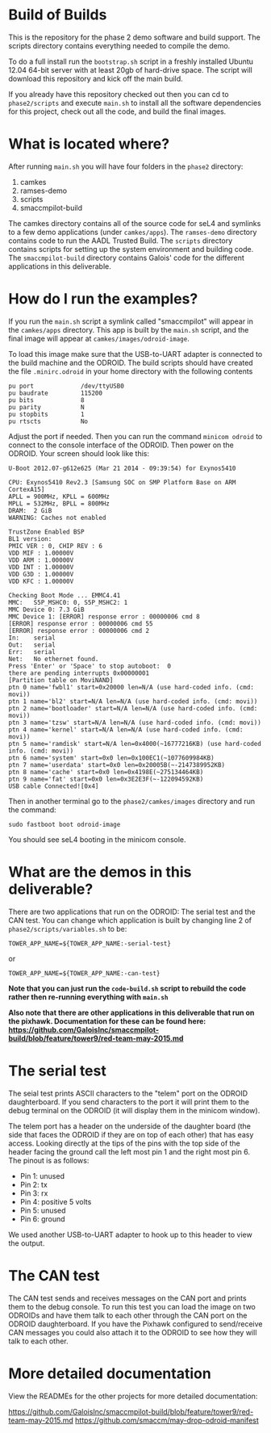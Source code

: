 Build of Builds
===============

This is the repository for the phase 2 demo software and build support. The scripts directory contains everything needed to compile the demo.

To do a full install run the `bootstrap.sh` script in a freshly installed Ubuntu 12.04 64-bit server with at least 20gb of hard-drive space. The script will download this repository and kick off the main build.

If you already have this repository checked out then you can cd to `phase2/scripts` and execute `main.sh` to install all the software dependencies for this project, check out all the code, and build the final images.

What is located where?
===============

After running `main.sh` you will have four folders in the `phase2` directory:

1. camkes
2. ramses-demo
3. scripts
4. smaccmpilot-build

The camkes directory contains all of the source code for seL4 and symlinks to a few demo applications (under `camkes/apps`). The `ramses-demo` directory contains code to run the AADL Trusted Build. The `scripts` directory contains scripts for setting up the system environment and building code. The `smaccmpilot-build` directory contains Galois' code for the different applications in this deliverable. 

How do I run the examples?
===============

If you run the `main.sh` script a symlink called "smaccmpilot" will appear in the `camkes/apps` directory. This app is built by the `main.sh` script, and the final image will appear at `camkes/images/odroid-image`.

To load this image make sure that the USB-to-UART adapter is connected to the build machine and the ODROID. The build scripts should have created the file `.minirc.odroid` in your home directory with the following contents

```
pu port             /dev/ttyUSB0
pu baudrate         115200
pu bits             8
pu parity           N
pu stopbits         1
pu rtscts           No
```

Adjust the port if needed. Then you can run the command `minicom odroid` to connect to the console interface of the ODROID. Then power on the ODROID. Your screen should look like this:

```
U-Boot 2012.07-g612e625 (Mar 21 2014 - 09:39:54) for Exynos5410

CPU: Exynos5410 Rev2.3 [Samsung SOC on SMP Platform Base on ARM CortexA15]
APLL = 900MHz, KPLL = 600MHz
MPLL = 532MHz, BPLL = 800MHz
DRAM:  2 GiB
WARNING: Caches not enabled

TrustZone Enabled BSP
BL1 version: 
PMIC VER : 0, CHIP REV : 6
VDD MIF : 1.00000V
VDD ARM : 1.00000V
VDD INT : 1.00000V
VDD G3D : 1.00000V
VDD KFC : 1.00000V

Checking Boot Mode ... EMMC4.41
MMC:   S5P_MSHC0: 0, S5P_MSHC2: 1
MMC Device 0: 7.3 GiB
MMC Device 1: [ERROR] response error : 00000006 cmd 8
[ERROR] response error : 00000006 cmd 55
[ERROR] response error : 00000006 cmd 2
In:    serial
Out:   serial
Err:   serial
Net:   No ethernet found.
Press 'Enter' or 'Space' to stop autoboot:  0 
there are pending interrupts 0x00000001
[Partition table on MoviNAND]
ptn 0 name='fwbl1' start=0x20000 len=N/A (use hard-coded info. (cmd: movi))
ptn 1 name='bl2' start=N/A len=N/A (use hard-coded info. (cmd: movi))
ptn 2 name='bootloader' start=N/A len=N/A (use hard-coded info. (cmd: movi))
ptn 3 name='tzsw' start=N/A len=N/A (use hard-coded info. (cmd: movi))
ptn 4 name='kernel' start=N/A len=N/A (use hard-coded info. (cmd: movi))
ptn 5 name='ramdisk' start=N/A len=0x4000(~16777216KB) (use hard-coded info. (cmd: movi))
ptn 6 name='system' start=0x0 len=0x100EC1(~1077609984KB) 
ptn 7 name='userdata' start=0x0 len=0x20005B(~-2147389952KB)
ptn 8 name='cache' start=0x0 len=0x4198E(~275134464KB) 
ptn 9 name='fat' start=0x0 len=0x3E2E3F(~-122094592KB) 
USB cable Connected![0x4]
```

Then in another terminal go to the `phase2/camkes/images` directory and run the command:

```
sudo fastboot boot odroid-image
```

You should see seL4 booting in the minicom console.

What are the demos in this deliverable?
===============

There are two applications that run on the ODROID: The serial test and the CAN test. You can change which application is built by changing line 2 of `phase2/scripts/variables.sh` to be:

```
TOWER_APP_NAME=${TOWER_APP_NAME:-serial-test}
```
or
```
TOWER_APP_NAME=${TOWER_APP_NAME:-can-test}
```

**Note that you can just run the `code-build.sh` script to rebuild the code rather then re-running everything with `main.sh`**

**Also note that there are other applications in this deliverable that run on the pixhawk. Documentation for these can be found here: https://github.com/GaloisInc/smaccmpilot-build/blob/feature/tower9/red-team-may-2015.md**

The serial test
===============

The seial test prints ASCII characters to the "telem" port on the ODROID daughterboard. If you send characters to the port it will print them to the debug terminal on the ODROID (it will display them in the minicom window).

The telem port has a header on the underside of the daughter board (the side that faces the ODROID if they are on top of each other) that has easy access. Looking directly at the tips of the pins with the top side of the header facing the ground call the left most pin 1 and the right most pin 6. The pinout is as follows:

- Pin 1: unused
- Pin 2: tx
- Pin 3: rx
- Pin 4: positive 5 volts
- Pin 5: unused
- Pin 6: ground

We used another USB-to-UART adapter to hook up to this header to view the output.

The CAN test
===============

The CAN test sends and receives messages on the CAN port and prints them to the debug console.  To run this test you can load the image on two ODROIDs and have them talk to each other through the CAN port on the ODROID daughterboard. If you have the Pixhawk configured to send/receive CAN messages you could also attach it to the ODROID to see how they will talk to each other.


More detailed documentation
===============

View the READMEs for the other projects for more detailed documentation:

https://github.com/GaloisInc/smaccmpilot-build/blob/feature/tower9/red-team-may-2015.md
https://github.com/smaccm/may-drop-odroid-manifest

